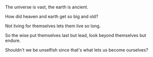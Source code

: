The universe is vast, the earth is ancient.

How did heaven and earth get so big and old?

Not living for themselves
lets them live so long.

So the wise put themselves last but lead,
look beyond themselves but endure.

Shouldn't we be unselfish
since that's what lets us become ourselves?
